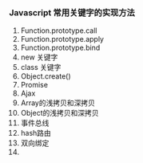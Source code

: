 ### Javascript 常用关键字的实现方法

1. Function.prototype.call
2. Function.prototype.apply
3. Function.prototype.bind
4. new 关键字
5. class 关键字
6. Object.create()
7. Promise
8. Ajax
9. Array的浅拷贝和深拷贝
10. Object的浅拷贝和深拷贝
11. 事件总线
12. hash路由
13. 双向绑定
14. 